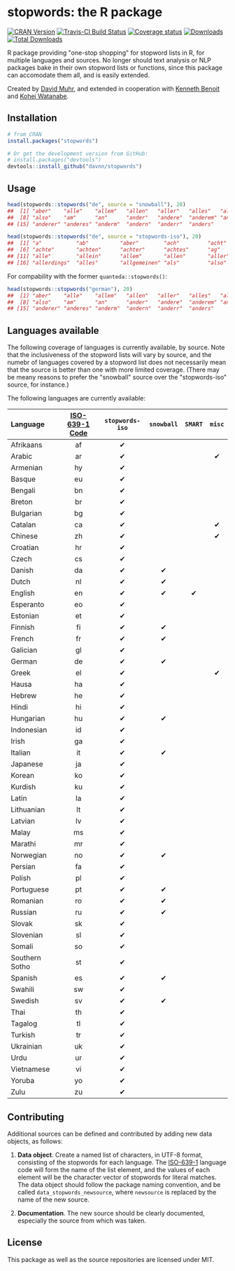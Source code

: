 
stopwords: the R package
========================

[![CRAN Version](https://www.r-pkg.org/badges/version/stopwords)](https://CRAN.R-project.org/package=stopwords) [![Travis-CI Build Status](https://travis-ci.org/davnn/stopwords.svg?branch=master)](https://travis-ci.org/davnn/stopwords) [![Coverage status](https://codecov.io/gh/davnn/stopwords/branch/master/graph/badge.svg)](https://codecov.io/github/davnn/stopwords?branch=master) [![Downloads](https://cranlogs.r-pkg.org/badges/stopwords)](https://CRAN.R-project.org/package=stopwords) [![Total Downloads](https://cranlogs.r-pkg.org/badges/grand-total/stopwords?color=orange)](https://CRAN.R-project.org/package=stopwords)

R package providing "one-stop shopping" for stopword lists in R, for multiple languages and sources. No longer should text analysis or NLP packages bake in their own stopword lists or functions, since this package can accomodate them all, and is easily extended.

Created by [David Muhr](https://github.com/davnn), and extended in cooperation with [Kenneth Benoit](https://github.com/kbenoit) and [Kohei Watanabe](https://github.com/koheiw).

Installation
------------

``` r
# from CRAN
install.packages("stopwords")

# Or get the development version from GitHub:
# install.packages("devtools")
devtools::install_github("davnn/stopwords")
```

Usage
-----

``` r
head(stopwords::stopwords("de", source = "snowball"), 20)
##  [1] "aber"    "alle"    "allem"   "allen"   "aller"   "alles"   "als"    
##  [8] "also"    "am"      "an"      "ander"   "andere"  "anderem" "anderen"
## [15] "anderer" "anderes" "anderm"  "andern"  "anderr"  "anders"

head(stopwords::stopwords("de", source = "stopwords-iso"), 20)
##  [1] "a"           "ab"          "aber"        "ach"         "acht"       
##  [6] "achte"       "achten"      "achter"      "achtes"      "ag"         
## [11] "alle"        "allein"      "allem"       "allen"       "aller"      
## [16] "allerdings"  "alles"       "allgemeinen" "als"         "also"
```

For compability with the former `quanteda::stopwords()`:

``` r
head(stopwords::stopwords("german"), 20)
##  [1] "aber"    "alle"    "allem"   "allen"   "aller"   "alles"   "als"    
##  [8] "also"    "am"      "an"      "ander"   "andere"  "anderem" "anderen"
## [15] "anderer" "anderes" "anderm"  "andern"  "anderr"  "anders"
```

Languages available
-------------------

The following coverage of languages is currently available, by source. Note that the inclusiveness of the stopword lists will vary by source, and the numebr of languages covered by a stopword list does not necessarily mean that the source is better than one with more limited coverage. (There may be meany reasons to prefer the "snowball" source over the "stopwords-iso" source, for instance.)

The following languages are currently available:

| Language       | [ISO-639-1 Code](https://en.wikipedia.org/wiki/List_of_ISO_639-1_codes) | `stopwords-iso` | `snowball` | `SMART` | `misc` |
|:---------------|:-----------------------------------------------------------------------:|:---------------:|:----------:|:-------:|:------:|
| Afrikaans      |                                    af                                   |        ✔        |            |         |        |
| Arabic         |                                    ar                                   |        ✔        |            |         |    ✔   |
| Armenian       |                                    hy                                   |        ✔        |            |         |        |
| Basque         |                                    eu                                   |        ✔        |            |         |        |
| Bengali        |                                    bn                                   |        ✔        |            |         |        |
| Breton         |                                    br                                   |        ✔        |            |         |        |
| Bulgarian      |                                    bg                                   |        ✔        |            |         |        |
| Catalan        |                                    ca                                   |        ✔        |            |         |    ✔   |
| Chinese        |                                    zh                                   |        ✔        |            |         |    ✔   |
| Croatian       |                                    hr                                   |        ✔        |            |         |        |
| Czech          |                                    cs                                   |        ✔        |            |         |        |
| Danish         |                                    da                                   |        ✔        |      ✔     |         |        |
| Dutch          |                                    nl                                   |        ✔        |      ✔     |         |        |
| English        |                                    en                                   |        ✔        |      ✔     |    ✔    |        |
| Esperanto      |                                    eo                                   |        ✔        |            |         |        |
| Estonian       |                                    et                                   |        ✔        |            |         |        |
| Finnish        |                                    fi                                   |        ✔        |      ✔     |         |        |
| French         |                                    fr                                   |        ✔        |      ✔     |         |        |
| Galician       |                                    gl                                   |        ✔        |            |         |        |
| German         |                                    de                                   |        ✔        |      ✔     |         |        |
| Greek          |                                    el                                   |        ✔        |            |         |    ✔   |
| Hausa          |                                    ha                                   |        ✔        |            |         |        |
| Hebrew         |                                    he                                   |        ✔        |            |         |        |
| Hindi          |                                    hi                                   |        ✔        |            |         |        |
| Hungarian      |                                    hu                                   |        ✔        |      ✔     |         |        |
| Indonesian     |                                    id                                   |        ✔        |            |         |        |
| Irish          |                                    ga                                   |        ✔        |            |         |        |
| Italian        |                                    it                                   |        ✔        |      ✔     |         |        |
| Japanese       |                                    ja                                   |        ✔        |            |         |        |
| Korean         |                                    ko                                   |        ✔        |            |         |        |
| Kurdish        |                                    ku                                   |        ✔        |            |         |        |
| Latin          |                                    la                                   |        ✔        |            |         |        |
| Lithuanian     |                                    lt                                   |        ✔        |            |         |        |
| Latvian        |                                    lv                                   |        ✔        |            |         |        |
| Malay          |                                    ms                                   |        ✔        |            |         |        |
| Marathi        |                                    mr                                   |        ✔        |            |         |        |
| Norwegian      |                                    no                                   |        ✔        |      ✔     |         |        |
| Persian        |                                    fa                                   |        ✔        |            |         |        |
| Polish         |                                    pl                                   |        ✔        |            |         |        |
| Portuguese     |                                    pt                                   |        ✔        |      ✔     |         |        |
| Romanian       |                                    ro                                   |        ✔        |      ✔     |         |        |
| Russian        |                                    ru                                   |        ✔        |      ✔     |         |        |
| Slovak         |                                    sk                                   |        ✔        |            |         |        |
| Slovenian      |                                    sl                                   |        ✔        |            |         |        |
| Somali         |                                    so                                   |        ✔        |            |         |        |
| Southern Sotho |                                    st                                   |        ✔        |            |         |        |
| Spanish        |                                    es                                   |        ✔        |      ✔     |         |        |
| Swahili        |                                    sw                                   |        ✔        |            |         |        |
| Swedish        |                                    sv                                   |        ✔        |      ✔     |         |        |
| Thai           |                                    th                                   |        ✔        |            |         |        |
| Tagalog        |                                    tl                                   |        ✔        |            |         |        |
| Turkish        |                                    tr                                   |        ✔        |            |         |        |
| Ukrainian      |                                    uk                                   |        ✔        |            |         |        |
| Urdu           |                                    ur                                   |        ✔        |            |         |        |
| Vietnamese     |                                    vi                                   |        ✔        |            |         |        |
| Yoruba         |                                    yo                                   |        ✔        |            |         |        |
| Zulu           |                                    zu                                   |        ✔        |            |         |        |

Contributing
------------

Additional sources can be defined and contributed by adding new data objects, as follows:

1.  **Data object**. Create a named list of characters, in UTF-8 format, consisting of the stopwords for each language. The [ISO-639-1](https://en.wikipedia.org/wiki/List_of_ISO_639-1_codes) language code will form the name of the list element, and the values of each element will be the character vector of stopwords for literal matches. The data object should follow the package naming convention, and be called `data_stopwords_newsource`, where `newsource` is replaced by the name of the new source.

2.  **Documentation**. The new source should be clearly documented, especially the source from which was taken.

License
-------

This package as well as the source repositories are licensed under MIT.
